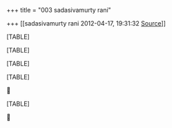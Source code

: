 +++
title = "003 sadasivamurty rani"

+++
[[sadasivamurty rani	2012-04-17, 19:31:32 [Source](https://groups.google.com/g/bvparishat/c/-bJ25k60-3I)]]



[TABLE]

[TABLE]

[TABLE]

[TABLE]



[TABLE]



